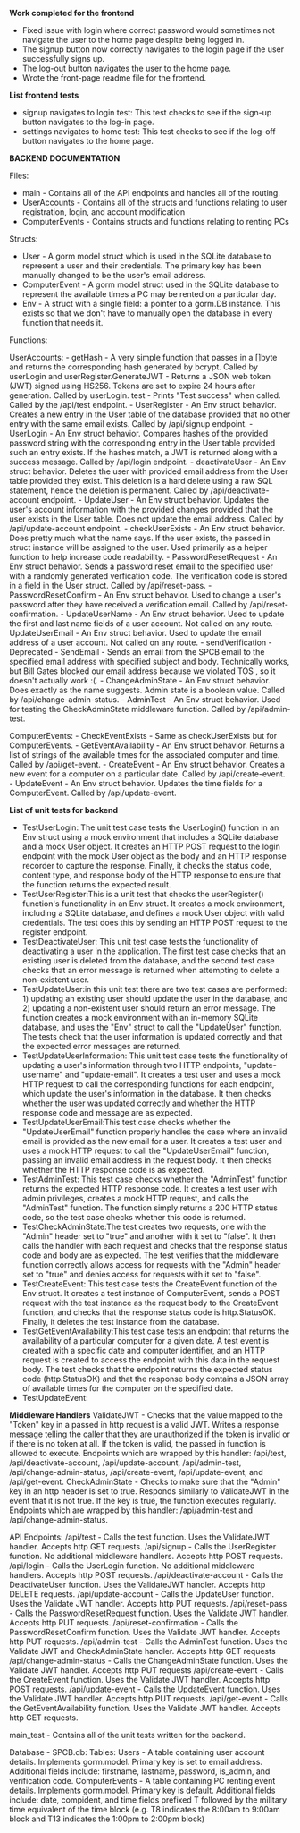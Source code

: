 **Work completed for the frontend**
- Fixed issue with login where correct password would sometimes not navigate the user to the home page despite being logged in. 
- The signup button now correctly navigates to the login page if the user successfully signs up. 
- The log-out button navigates the user to the home page. 
- Wrote the front-page readme file for the frontend. 

**List frontend tests**
- signup navigates to login test: This test checks to see if the sign-up button navigates to the log-in page.
- settings navigates to home test: This test checks to see if the log-off button navigates to the home page.

**BACKEND DOCUMENTATION**

Files:
- main - Contains all of the API endpoints and handles all of the routing.
- UserAccounts - Contains all of the structs and functions relating to user registration, login, and account modification
- ComputerEvents - Contains structs and functions relating to renting PCs

Structs:
- User - A gorm model struct which is used in the SQLite database to represent a user and their credentials. The primary key has been manually changed to be the user's email address.
- ComputerEvent - A gorm model struct used in the SQLite database to represent the available times a PC may be rented on a particular day.
- Env - A struct with a single field: a pointer to a gorm.DB instance. This exists so that we don't have to manually open the database in every function that needs it.

 Functions:

 UserAccounts:
    - getHash - A very simple function that passes in a []byte and returns the corresponding hash generated by bcrypt. Called by userLogin and userRegister.GenerateJWT - Returns a JSON web token (JWT) signed using HS256. Tokens are set to expire 24 hours after generation. Called by userLogin. test - Prints "Test success" when called. Called by the /api/test endpoint.
    - UserRegister - An Env struct behavior. Creates a new entry in the User table of the database provided that no other entry with the same email exists. Called by /api/signup endpoint.
    - UserLogin - An Env struct behavior. Compares hashes of the provided password string with the corresponding entry in the User table provided such an entry exists. If the hashes match, a JWT is returned along with a success message. Called by /api/login endpoint.
    - deactivateUser - An Env struct behavior. Deletes the user with provided email address from the User table provided they exist. This deletion is a hard delete using a raw SQL statement, hence the deletion is permanent. Called by /api/deactivate-account endpoint.
    - UpdateUser - An Env struct behavior. Updates the user's account information with the provided changes provided that the user exists in the User table. Does not update the email address. Called by /api/update-account endpoint.
    - checkUserExists - An Env struct behavior. Does pretty much what the name says. If the user exists, the passed in struct instance will be assigned to the user. Used primarily as a helper function to help increase code readability.
    - PasswordResetRequest - An Env struct behavior. Sends a password reset email to the specified user with a randomly generated verfication code. The verification code is stored in a field in the User struct. Called by /api/reset-pass.
    - PasswordResetConfirm - An Env struct behavior. Used to change a user's password after they have received a verification email. Called by /api/reset-confirmation.
    - UpdateUserName - An Env struct behavior. Used to update the first and last name fields of a user account. Not called on any route.
    - UpdateUserEmail - An Env struct behavior. Used to update the email address of a user account. Not called on any route.
    - sendVerification - Deprecated
    - SendEmail - Sends an email from the SPCB email to the specified email address with specified subject and body. Technically works, but Bill Gates blocked our email address because we violated TOS , so it doesn't actually work :(.
    - ChangeAdminState - An Env struct behavior. Does exactly as the name suggests. Admin state is a boolean value. Called by /api/change-admin-status.
    - AdminTest - An Env struct behavior. Used for testing the CheckAdminState middleware function. Called by /api/admin-test.

 ComputerEvents:
    - CheckEventExists - Same as checkUserExists but for ComputerEvents.
    - GetEventAvailability - An Env struct behavior. Returns a list of strings of the available times for the associated computer and time. Called by /api/get-event.
    - CreateEvent - An Env struct behavior. Creates a new event for a computer on a particular date. Called by /api/create-event.
    - UpdateEvent - An Env struct behavior. Updates the time fields for a ComputerEvent. Called by /api/update-event.
 
 **List of unit tests for backend**
- TestUserLogin: The unit test case tests the UserLogin() function in an Env struct using a mock environment that includes a SQLite database and a mock User       object. It creates an HTTP POST request to the login endpoint with the mock User object as the body and an HTTP response recorder to capture the response. Finally, it checks the status code, content type, and response body of the HTTP response to ensure that the function returns the expected result.
- TestUserRegister:This is a unit test that checks the userRegister() function's functionality in an Env struct. It creates a mock environment, including a SQLite database, and defines a mock User object with valid credentials. The test does this by sending an HTTP POST request to the register endpoint.
- TestDeactivateUser: This unit test case tests the functionality of deactivating a user in the application. The first test case checks that an existing user is deleted from the database, and the second test case checks that an error message is returned when attempting to delete a non-existent user.
- TestUpdateUser:in this unit test there are two test cases are performed: 1) updating an existing user should update the user in the database, and 2) updating a non-existent user should return an error message. The function creates a mock environment with an in-memory SQLite database, and uses the "Env" struct to call the "UpdateUser" function. The tests check that the user information is updated correctly and that the expected error messages are returned.
- TestUpdateUserInformation: This unit test case tests the functionality of updating a user's information through two HTTP endpoints, "update-username" and "update-email". It creates a test user and uses a mock HTTP request to call the corresponding functions for each endpoint, which update the user's information in the database. It then checks whether the user was updated correctly and whether the HTTP response code and message are as expected.
- TestUpdateUserEmail:This test case checks whether the "UpdateUserEmail" function properly handles the case where an invalid email is provided as the new email for a user. It creates a test user and uses a mock HTTP request to call the "UpdateUserEmail" function, passing an invalid email address in the request body. It then checks whether the HTTP response code is as expected.
- TestAdminTest: This test case checks whether the "AdminTest" function returns the expected HTTP response code. It creates a test user with admin privileges, creates a mock HTTP request, and calls the "AdminTest" function. The function simply returns a 200 HTTP status code, so the test case checks whether this code is returned.
- TestCheckAdminState:The test creates two requests, one with the "Admin" header set to "true" and another with it set to "false". It then calls the handler with each request and checks that the response status code and body are as expected. The test verifies that the middleware function correctly allows access for requests with the "Admin" header set to "true" and denies access for requests with it set to "false".
- TestCreateEvent: This test case tests the CreateEvent function of the Env struct. It creates a test instance of ComputerEvent, sends a POST request with the test instance as the request body to the CreateEvent function, and checks that the response status code is http.StatusOK. Finally, it deletes the test instance from the database.
- TestGetEventAvailability:This test case tests an endpoint that returns the availability of a particular computer for a given date. A test event is created with a specific date and computer identifier, and an HTTP request is created to access the endpoint with this data in the request body. The test checks that the endpoint returns the expected status code (http.StatusOK) and that the response body contains a JSON array of available times for the computer on the specified date.
- TestUpdateEvent:
      
**Middleware Handlers**
ValidateJWT - Checks that the value mapped to the "Token" key in a passed in http request is a valid JWT. Writes a response message telling the caller that they are unauthorized if the token is invalid or if there is no token at all. If the token is valid, the passed in function is allowed to execute. Endpoints which are wrapped by this handler: /api/test, /api/deactivate-account, /api/update-account, /api/admin-test, /api/change-admin-status, /api/create-event, /api/update-event, and /api/get-event.
CheckAdminState - Checks to make sure that the "Admin" key in an http header is set to true. Responds similarly to ValidateJWT in the event that it is not true. If the key is true, the function executes regularly. Endpoints which are wrapped by this handler: /api/admin-test and /api/change-admin-status.

API Endpoints:
/api/test - Calls the test function. Uses the ValidateJWT handler. Accepts http GET requests.
/api/signup - Calls the UserRegister function. No additional middleware handlers. Accepts http POST requests.
/api/login - Calls the UserLogin function. No additional middleware handlers. Accepts http POST requests.
/api/deactivate-account - Calls the DeactivateUser function. Uses the ValidateJWT handler. Accepts http DELETE requests.
/api/update-account - Calls the UpdateUser function. Uses the Validate JWT handler. Accepts http PUT requests.
/api/reset-pass - Calls the PasswordResetRequest function. Uses the Validate JWT handler. Accepts http PUT requests.
/api/reset-confirmation - Calls the PasswordResetConfirm function. Uses the Validate JWT handler. Accepts http PUT requests.
/api/admin-test - Calls the AdminTest function. Uses the Validate JWT and CheckAdminState handler. Accepts http GET requests
/api/change-admin-status - Calls the ChangeAdminState function. Uses the Validate JWT handler. Accepts http PUT requests
/api/create-event - Calls the CreateEvent function. Uses the Validate JWT handler. Accepts http POST requests.
/api/update-event - Calls the UpdateEvent function. Uses the Validate JWT handler. Accepts http PUT requests.
/api/get-event - Calls the GetEventAvailability function. Uses the Validate JWT handler. Accepts http GET requests.

main_test - Contains all of the unit tests written for the backend.

Database - SPCB.db:
    Tables:
        Users - A table containing user account details. Implements gorm.model. Primary key is set to email address. Additional fields include: firstname, lastname, password, is_admin, and verification code.
        ComputerEvents - A table containing PC renting event details. Implements gorm.model. Primary key is default. Additional fields include: date, compident, and time fields prefixed T followed by the military time equivalent of the time block (e.g. T8 indicates the 8:00am to 9:00am block and T13 indicates the 1:00pm to 2:00pm block)
